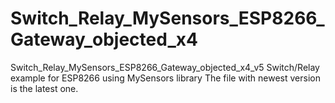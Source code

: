 # Switch_Relay_MySensors_ESP8266_Gateway_objected_x4
Switch_Relay_MySensors_ESP8266_Gateway_objected_x4_v5 Switch/Relay example for ESP8266 using MySensors library  The file with newest version is the latest one.
